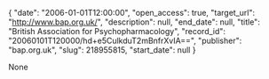{
  "date": "2006-01-01T12:00:00", 
  "open_access": true, 
  "target_url": "http://www.bap.org.uk/", 
  "description": null, 
  "end_date": null, 
  "title": "British Association for Psychopharmacology", 
  "record_id": "20060101T120000/hd+e5CulkduT2mBnfrXvIA==", 
  "publisher": "bap.org.uk", 
  "slug": 218955815, 
  "start_date": null
}

None